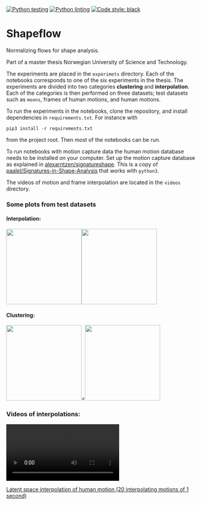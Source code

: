 [![Python testing](https://github.com/alexarntzen/shapeflow/workflows/Python%20testing/badge.svg)](https://github.com/alexarntzen/shapeflow/actions/workflows/python_test.yml)
[![Python linting](https://github.com/alexarntzen/shapeflow/workflows/Python%20linting/badge.svg)](https://github.com/alexarntzen/shapeflow/actions/workflows/python_lint.yml)
[![Code style: black](https://img.shields.io/badge/code%20style-black-000000.svg)](https://github.com/psf/black)

# Shapeflow

Normalizing flows for shape analysis.

Part of a master thesis Norwegian University of Science and Technology.

The experiments are placed in the `experimets` directory. Each of the notebooks corresponds to one of the six experiments in the thesis. The experiments are divided into two categories **clustering** and **interpolation**. Each of the categories is then performed on three datasets; test datasets such as `moons`, frames of human motions, and human motions.

To run the experiments in the notebooks, clone the repository, and install dependencies in `requirements.txt`. For instance with

    pip3 install -r requirements.txt 

from the project root. Then most of the notebooks can be run. 

To run notebooks with motion capture data the human motion database needs to be installed on your computer. Set up the motion capture database as explained in [alexarntzen/signatureshape](https://github.com/alexarntzen/signatureshape). This is a copy of [paalel/Signatures-in-Shape-Analysis](https://github.com/paalel/Signatures-in-Shape-Analysis) that works with `python3`.


The videos of motion and frame interpolation are located in the `videos` directory.
### Some plots from test datasets



#### Interpolation:

<img src="https://user-images.githubusercontent.com/48533802/177403355-4966270f-17c7-49ef-80fc-66b94f13cf8d.png" height="200"><img src="https://user-images.githubusercontent.com/48533802/177406299-200e43d2-52fb-43bb-9100-31891720a96e.png" height="200">

#### Clustering:

<img src="https://user-images.githubusercontent.com/48533802/177405389-0b98c4cd-db26-4c33-89cc-fef88842bc57.png" height="200"><<img src="https://user-images.githubusercontent.com/48533802/177405811-c636b0d3-8592-45f4-b8bd-aaf855eddefb.png" height="200">


### Videos of interpolations:

![Latent space interpolation of human frames (20 interpolation frames)](https://raw.githubusercontent.com/alexarntzen/shapeflow/main/videos/feature_interpolation_frame.mp4)

[Latent space interpolation of human motion (20 interpolating motions of 1 second)]( https://raw.githubusercontent.com/alexarntzen/shapeflow/main/videos/feature_interpolation_motion.mp4)





